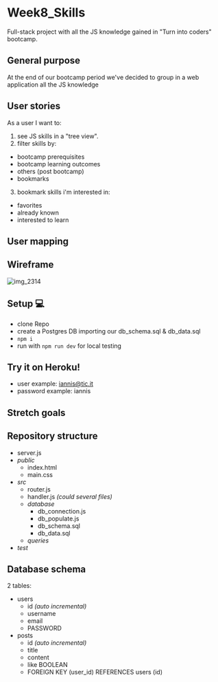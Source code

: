 # Week8_Skills

Full-stack project with all the JS knowledge gained in "Turn into coders" bootcamp.

## General purpose

At the end of our bootcamp period we've decided to group in a web application all the JS knowledge

## User stories

As a user I want to:

1.  see JS skills in a "tree view".
2.  filter skills by:

* bootcamp prerequisites
* bootcamp learning outcomes
* others (post bootcamp)
* bookmarks

3.  bookmark skills i'm interested in:

* favorites
* already known
* interested to learn

## User mapping

## Wireframe

![img_2314](https://user-images.githubusercontent.com/19515855/37901727-7b3d21d2-30f2-11e8-80e1-2378edf1aeb2.JPG)

## Setup 💻

* clone Repo
* create a Postgres DB importing our db_schema.sql & db_data.sql
* `npm i`
* run with `npm run dev` for local testing

## Try it on Heroku!

* user example: iannis@tic.it
* password example: iannis

## Stretch goals

## Repository structure

* server.js
* _public_
  * index.html
  * main.css
* _src_
  * router.js
  * handler.js _(could several files)_
  * _database_
    * db_connection.js
    * db_populate.js
    * db_schema.sql
    * db_data.sql
  * _queries_
* _test_

## Database schema

2 tables:

* users
  * id _(auto incremental)_
  * username
  * email
  * PASSWORD
* posts
  * id _(auto incremental)_
  * title
  * content
  * like BOOLEAN
  * FOREIGN KEY (user_id) REFERENCES users (id)
